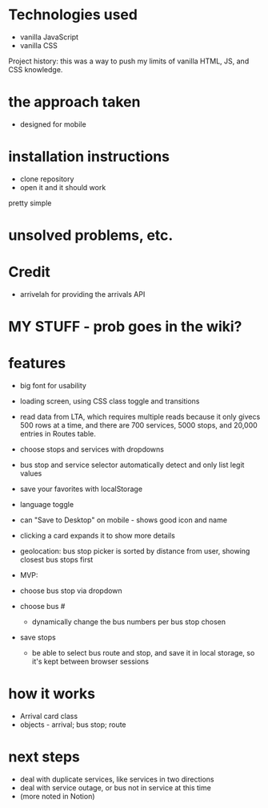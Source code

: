 # Technologies used

-   vanilla JavaScript
-   vanilla CSS

Project history: this was a way to push my limits of vanilla HTML, JS, and CSS knowledge.

# the approach taken

-   designed for mobile

# installation instructions

-   clone repository
-   open it and it should work

pretty simple

# unsolved problems, etc.

# Credit

-   arrivelah for providing the arrivals API

# MY STUFF - prob goes in the wiki?

# features

-   big font for usability
-   loading screen, using CSS class toggle and transitions
-   read data from LTA, which requires multiple reads because it only givecs 500 rows at a time, and there are 700 services, 5000 stops, and 20,000 entries in Routes table.
-   choose stops and services with dropdowns
-   bus stop and service selector automatically detect and only list legit values
-   save your favorites with localStorage
-   language toggle
-   can "Save to Desktop" on mobile - shows good icon and name
-   clicking a card expands it to show more details
-   geolocation: bus stop picker is sorted by distance from user, showing closest bus stops first

-   MVP:
-   choose bus stop via dropdown
-   choose bus #
    -   dynamically change the bus numbers per bus stop chosen
-   save stops
    -   be able to select bus route and stop, and save it in local storage, so it's kept between browser sessions

# how it works

-   Arrival card class
-   objects - arrival; bus stop; route

# next steps

-   deal with duplicate services, like services in two directions
-   deal with service outage, or bus not in service at this time
-   (more noted in Notion)
